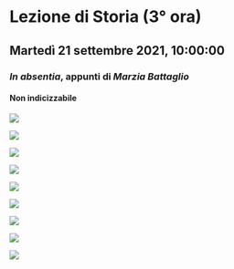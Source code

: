 # Lezione di Storia (3° ora)

## Martedì 21 settembre 2021, 10:00:00

### _In absentia_, appunti di _Marzia Battaglio_

#### Non indicizzabile
![](https://i.imgur.com/nki2f2u.png)

![](https://i.imgur.com/gslltwB.png)

![](https://i.imgur.com/k1rNtZv.png)

![](https://i.imgur.com/KGijqJ7.png)

![](https://i.imgur.com/f6ZaL1A.png)

![](https://i.imgur.com/kHmANMi.png)



![](https://i.imgur.com/e0VMnPb.png)


![](https://i.imgur.com/fTJxos6.png)


![](https://i.imgur.com/FNVmf4I.png)
<!--stackedit_data:
eyJoaXN0b3J5IjpbMjAyOTM1MTIzN119
-->